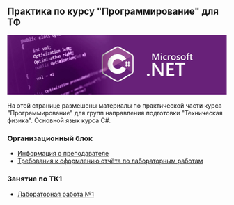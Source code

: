 ## Практика по курсу "Программирование" для ТФ

<img src="./img/logo.webp"/>

На этой странице размешены материалы по практической части курса "Программирование" для групп направления подготовки "Техническая физика". Основной язык курса C#.

### Организационный блок

- [Информация о преподавателе](./other/about_teacher.md)
- [Требования к оформлению отчёта по лабораторным работам](./other/report_requirements.md)

### Занятие по ТК1

- [Лабораторная работа №1](./labs/lab1.pdf)

